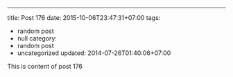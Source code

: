 ---
title: Post 176
date: 2015-10-06T23:47:31+07:00
tags:
  - random post
  - null
category:
  - random post
  - uncategorized
updated: 2014-07-26T01:40:06+07:00

This is content of post 176